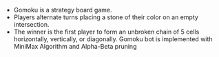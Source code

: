 * Gomoku is a strategy board game.
* Players alternate turns placing a stone of their color on an empty intersection.
* The winner is the first player to form an unbroken chain of 5 cells horizontally, vertically, or diagonally.
Gomoku bot is implemented with MiniMax Algorithm and Alpha-Beta pruning
